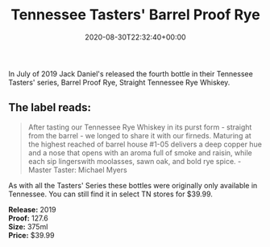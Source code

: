 ﻿---
layout: post
title: Tennessee Tasters' Barrel Proof Rye
date: '2020-08-30T22:32:40+00:00'
permalink: TennesseeTastersBarrelProofRye
image:
  feature: 31/TennesseeTasters4-1.jpg
description: The Tennessee Tasters' Barrel Proof Rye Bottle
gallery:
  TennesseeTastersBarrelProofRye:
  - image_path: 31/TennesseeTasters4-1.jpg
    image-caption: The Tennessee Tasters' Barrel Proof Rye Bottle
    image-copyright: © CollectorOfJack.com
  - image_path: 31/TennesseeTasters4-2.jpg
    image-caption: The Tennessee Tasters' Barrel Proof Rye Bottle
    image-copyright: © CollectorOfJack.com
  - image_path: 31/TennesseeTasters4-3.jpg
    image-caption: The Tennessee Tasters' Barrel Proof Rye Bottle
    image-copyright: © CollectorOfJack.com
  - image_path: 31/TennesseeTasters4-4.jpg
    image-caption: The Tennessee Tasters' Barrel Proof Rye Bottle
    image-copyright: © CollectorOfJack.com
categories: [ Tasters Series, Tennessee Tasters, TN Tasters, Barrel Proof, Rye, Barrel Proof Rye ]
---
In July of 2019 Jack Daniel's released the fourth bottle in their Tennessee Tasters' series, Barrel Proof Rye, Straight Tennessee Rye Whiskey.

## The label reads:
> After tasting our Tennessee Rye Whiskey in its purst form - straight from the barrel - we longed to share it with our firneds. Maturing at the highest reached of barrel house #1-05 delivers a deep copper hue and a nose that opens with an aroma full of smoke and raisin, while each sip lingerswith moolasses, sawn oak, and bold rye spice. 
> \- Master Taster: Michael Myers
    
As with all the Tasters' Series these bottles were originally only available in Tennessee. You can still find it in select TN stores for $39.99.

**Release:** 2019  
**Proof:** 127.6  
**Size:** 375ml  
**Price:** $39.99  

